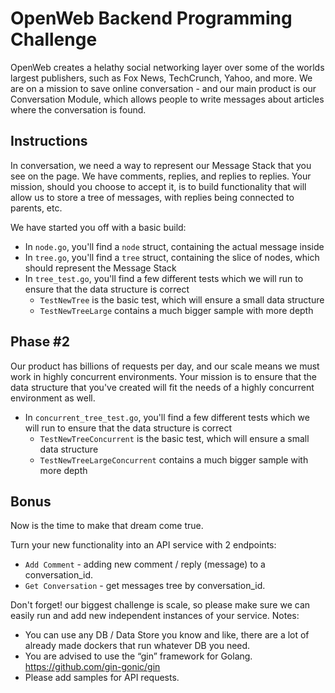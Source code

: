 # OpenWeb Backend Programming Challenge

OpenWeb creates a helathy social networking layer over some of the worlds largest publishers, such as Fox News, TechCrunch, Yahoo, and more. 
We are on a mission to save online conversation - and our main product is our Conversation Module, which allows people to write messages about articles where the conversation is found.

## Instructions

In conversation, we need a way to represent our Message Stack that you see on the page. We have comments, replies, and replies to replies. Your mission, should you choose to accept it, is to build functionality that will allow us to store a tree of messages, with replies being connected to parents, etc.

We have started you off with a basic build:
- In `node.go`, you'll find a `node` struct, containing the actual message inside
- In `tree.go`, you'll find a `tree` struct, containing the slice of nodes, which should represent the Message Stack
- In `tree_test.go`, you'll find a few different tests which we will run to ensure that the data structure is correct
  - `TestNewTree` is the basic test, which will ensure a small data structure
  - `TestNewTreeLarge` contains a much bigger sample with more depth

## Phase #2

Our product has billions of requests per day, and our scale means we must work in highly concurrent environments. Your mission is to ensure that the data structure that you've created will fit the needs of a highly concurrent environment as well.

- In `concurrent_tree_test.go`, you'll find a few different tests which we will run to ensure that the data structure is correct
  - `TestNewTreeConcurrent` is the basic test, which will ensure a small data structure
  - `TestNewTreeLargeConcurrent` contains a much bigger sample with more depth


## Bonus

Now is the time to make that dream come true.

Turn your new functionality into an API service with 2 endpoints:
- `Add Comment` - adding new comment / reply (message) to a conversation_id.
- `Get Conversation` - get messages tree by conversation_id.

Don't forget! our biggest challenge is scale, so please make sure we can easily run and add new independent instances of your service.
Notes:
- You can use any DB / Data Store you know and like, there are a lot of already made dockers that run whatever DB you need.
- You are advised to use the “gin” framework for Golang. https://github.com/gin-gonic/gin
- Please add samples for API requests.


